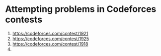 # Attempting problems in Codeforces contests

1. https://codeforces.com/contest/1921
2. https://codeforces.com/contest/1925
3. https://codeforces.com/contest/1918
4. 
